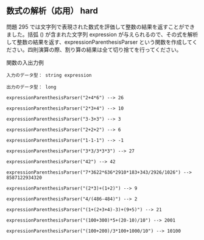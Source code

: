 ## 数式の解析（応用） hard
問題 295 では文字列で表現された数式を評価して整数の結果を返すことができました。括弧 () が含まれた文字列 expression が与えられるので、その式を解析して整数の結果を返す、expressionParenthesisParser という関数を作成してください。四則演算の際、割り算の結果は全て切り捨てを行ってください。


関数の入出力例
```
入力のデータ型： string expression

出力のデータ型： long

expressionParenthesisParser("2+4*6") --> 26

expressionParenthesisParser("2*3+4") --> 10

expressionParenthesisParser("3-3+3") --> 3

expressionParenthesisParser("2+2+2") --> 6

expressionParenthesisParser("1-1-1") --> -1

expressionParenthesisParser("3*3/3*3*3") --> 27

expressionParenthesisParser("42") --> 42

expressionParenthesisParser("7*3622*636*2910*183+343/2926/1026") --> 8587122934320

expressionParenthesisParser("(2*3)+(1+2)") --> 9

expressionParenthesisParser("4/(486-484)") --> 2

expressionParenthesisParser("(1+(2+3+4)-3)+(9+5)") --> 21

expressionParenthesisParser("(100+300)*5+(20-10)/10") --> 2001

expressionParenthesisParser("(100+200)/3*100+1000/10") --> 10100

```
